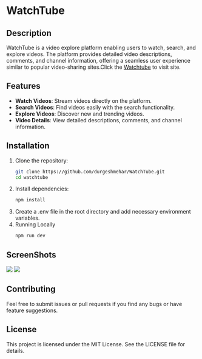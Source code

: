 # WatchTube

## Description
WatchTube is a video explore platform enabling users to watch, search, and explore videos. The platform provides detailed video descriptions, comments, and channel information, offering a seamless user experience similar to popular video-sharing sites.Click the <a href="https://durgeshyoutube.netlify.app/">Watchtube</a> to visit site.

## Features
- **Watch Videos**: Stream videos directly on the platform.
- **Search Videos**: Find videos easily with the search functionality.
- **Explore Videos**: Discover new and trending videos.
- **Video Details**: View detailed descriptions, comments, and channel information.

## Installation
1. Clone the repository:
   ```bash
   git clone https://github.com/durgeshmehar/WatchTube.git
   cd watchtube
2. Install dependencies:
   ```bash
   npm install
3. Create a .env file in the root directory and add necessary environment variables.
4. Running Locally
      ```bash
   npm run dev
## ScreenShots
 <img src="public/yt1.png">
 <img src="public/yt2.png">

## Contributing
Feel free to submit issues or pull requests if you find any bugs or have feature suggestions.

## License
This project is licensed under the MIT License. See the LICENSE file for details.
